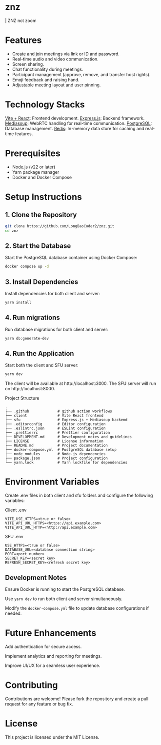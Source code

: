 # znz

| ZNZ not zoom

# Features

- Create and join meetings via link or ID and password.
- Real-time audio and video communication.
- Screen sharing.
- Chat functionality during meetings.
- Participant management (approve, remove, and transfer host rights).
- Emoji feedback and raising hand.
- Adjustable meeting layout and user pinning.

# Technology Stacks
[Vite + React](https://vite.dev/guide/): Frontend development.
[Express.js](https://expressjs.com/): Backend framework.
[Mediasoup](https://mediasoup.org/): WebRTC handling for real-time communication.
[PostgreSQL](https://www.postgresql.org/): Database management.
[Redis](https://redis.io/): In-memory data store for caching and real-time features.

# Prerequisites

- Node.js (v22 or later)
- Yarn package manager
- Docker and Docker Compose

# Setup Instructions

## 1. Clone the Repository

```sh
git clone https://github.com/LongBaoCoder2/znz.git
cd znz
```

## 2. Start the Database

Start the PostgreSQL database container using Docker Compose:

```sh
docker compose up -d
```

## 3. Install Dependencies

Install dependencies for both client and server:

```sh
yarn install
```

## 4. Run migrations

Run database migrations for both client and server:

```sh
yarn db:generate-dev
```

## 4. Run the Application

Start both the client and SFU server:

```sh
yarn dev
```


The client will be available at http://localhost:3000.
The SFU server will run on http://localhost:8000.

Project Structure

```
.
├── .github             # github action workflows
├── client              # Vite React frontend
├── sfu                 # Express.js + Mediasoup backend
├── .editorconfig       # Editor configuration
├── .eslintrc.json      # ESLint configuration
├── .prettierrc         # Prettier configuration
├── DEVELOPMENT.md      # Development notes and guidelines
├── LICENSE             # License information
├── README.md           # Project documentation
├── docker-compose.yml  # PostgreSQL database setup
├── node_modules        # Node.js dependencies
├── package.json        # Project configuration
└── yarn.lock           # Yarn lockfile for dependencies
```


# Environment Variables

Create .env files in both client and sfu folders and configure the following variables:

Client .env
```
VITE_USE_HTTPS=<true or false>
VITE_API_URL_HTTPS=<https://api.example.com>
VITE_API_URL_HTTP=<http://api.example.com>
```

SFU .env
```
USE_HTTPS=<true or false>
DATABASE_URL=<database connection string>
PORT=<port number>
SECRET_KEY=<secret key>
REFRESH_SECRET_KEY=<refresh secret key>
```

## Development Notes

Ensure Docker is running to start the PostgreSQL database.

Use `yarn dev` to run both client and server simultaneously.

Modify the `docker-compose.yml` file to update database configurations if needed.

# Future Enhancements

Add authentication for secure access.

Implement analytics and reporting for meetings.

Improve UI/UX for a seamless user experience.

# Contributing

Contributions are welcome! Please fork the repository and create a pull request for any feature or bug fix.

# License

This project is licensed under the MIT License.